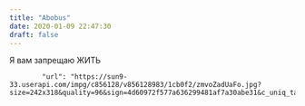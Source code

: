 ```yaml
---
title: "Abobus"
date: 2020-01-09 22:47:30
draft: false
---
```


Я вам запрещаю ЖИТЬ

            "url": "https://sun9-33.userapi.com/impg/c856128/v856128983/1cb0f2/zmvoZadUaFo.jpg?size=242x318&quality=96&sign=4d60972f577a636299481af7a30abe31&c_uniq_tag=6BJAbfupQJ3Q6C0azb3pzNVbbQQdirUNSVQb5v4H8No&type=album",
